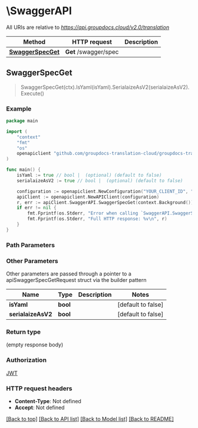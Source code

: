 # \SwaggerAPI

All URIs are relative to *https://api.groupdocs.cloud/v2.0/translation*

Method | HTTP request | Description
------------- | ------------- | -------------
[**SwaggerSpecGet**](SwaggerAPI.md#SwaggerSpecGet) | **Get** /swagger/spec | 



## SwaggerSpecGet

> SwaggerSpecGet(ctx).IsYaml(isYaml).SerialaizeAsV2(serialaizeAsV2).Execute()



### Example

```go
package main

import (
	"context"
	"fmt"
	"os"
	openapiclient "github.com/groupdocs-translation-cloud/groupdocs-translation-cloud-go"
)

func main() {
	isYaml := true // bool |  (optional) (default to false)
	serialaizeAsV2 := true // bool |  (optional) (default to false)

	configuration := openapiclient.NewConfiguration("YOUR_CLIENT_ID", "YOUR_CLIENT_SECRET")
	apiClient := openapiclient.NewAPIClient(configuration)
	r, err := apiClient.SwaggerAPI.SwaggerSpecGet(context.Background()).IsYaml(isYaml).SerialaizeAsV2(serialaizeAsV2).Execute()
	if err != nil {
		fmt.Fprintf(os.Stderr, "Error when calling `SwaggerAPI.SwaggerSpecGet``: %v\n", err)
		fmt.Fprintf(os.Stderr, "Full HTTP response: %v\n", r)
	}
}
```

### Path Parameters



### Other Parameters

Other parameters are passed through a pointer to a apiSwaggerSpecGetRequest struct via the builder pattern


Name | Type | Description  | Notes
------------- | ------------- | ------------- | -------------
 **isYaml** | **bool** |  | [default to false]
 **serialaizeAsV2** | **bool** |  | [default to false]

### Return type

 (empty response body)

### Authorization

[JWT](../README.md#JWT)

### HTTP request headers

- **Content-Type**: Not defined
- **Accept**: Not defined

[[Back to top]](#) [[Back to API list]](../README.md#documentation-for-api-endpoints)
[[Back to Model list]](../README.md#documentation-for-models)
[[Back to README]](../README.md)

